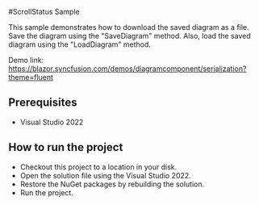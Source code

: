 #ScrollStatus Sample

This sample demonstrates how to download the saved diagram as a file. Save the diagram using the "SaveDiagram" method. Also, load the saved diagram using the "LoadDiagram" method.

Demo link: 
https://blazor.syncfusion.com/demos/diagramcomponent/serialization?theme=fluent




## Prerequisites

* Visual Studio 2022

## How to run the project

* Checkout this project to a location in your disk.
* Open the solution file using the Visual Studio 2022.
* Restore the NuGet packages by rebuilding the solution.
* Run the project.
